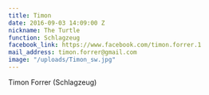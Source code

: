 ```yaml
---
title: Timon
date: 2016-09-03 14:09:00 Z
nickname: The Turtle
function: Schlagzeug
facebook_link: https://www.facebook.com/timon.forrer.1
mail_address: timon.forrer@gmail.com
image: "/uploads/Timon_sw.jpg"
---
```


Timon Forrer (Schlagzeug)